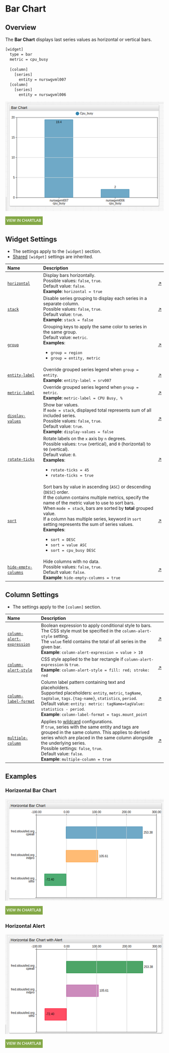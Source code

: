 # Bar Chart

## Overview

The **Bar Chart** displays last series values as horizontal or vertical bars.

```ls
[widget]
  type = bar
  metric = cpu_busy

  [column]
    [series]
      entity = nurswgvml007
  [column]
    [series]
      entity = nurswgvml006
```

![](./images/bar-example-1.png)

[![](../../images/button.png)](https://apps.axibase.com/chartlab/a522217a)

## Widget Settings

* The settings apply to the `[widget]` section.
* [Shared](../shared/README.md#widget-settings) `[widget]` settings are inherited.

Name | Description | &nbsp;
:--|:--|:--
<a name="horizontal"></a>[`horizontal`](#horizontal)| Display bars horizontally.<br>Possible values: `false`, `true`.<br>Default value: `false`.<br>**Example**: `horizontal = true` | [↗](https://apps.axibase.com/chartlab/e0206a41)
<a name="stack"></a> [`stack`](#stack)| Disable series grouping to display each series in a separate column.<br>Possible values: `false`, `true`.<br>Default value: `true`.<br>**Example**: `stack = false` | [↗](https://apps.axibase.com/chartlab/fe3b8818)
<a name="group"></a>[`group`](#group)|Grouping keys to apply the same color to series in the same group.<br>Default value: `metric`.<br>**Examples**:<ul><li>`group = region`<li>`group = entity, metric`</ul>|[↗](https://apps.axibase.com/chartlab/f61bafc0)
<a name="entity-label"></a>[`entity-label`](#entity-label)|Override grouped series legend when `group = entity`.<br>**Example**: `entity-label = srv007`|[↗](https://apps.axibase.com/chartlab/7bee2721)
<a name="metric-label"></a>[`metric-label`](#metric-label)|Override grouped series legend when `group = metric`.<br>**Example**: `metric-label = CPU Busy, %`|[↗](https://apps.axibase.com/chartlab/7136a0aa)
<a name="display-values"></a>[`display-values`](#display-values)|Show bar values.<br>If `mode = stack`, displayed total represents sum of all included series.<br>Possible values: `false`, `true`.<br>Default value: `true`.<br>**Example**: `display-values = false`|[↗](https://apps.axibase.com/chartlab/ab25c897)
<a name="rotate-ticks"></a>[`rotate-ticks`](#rotate-ticks)| Rotate labels on the `x` axis by `n` degrees.<br>Possible values: `true` (vertical), and `0` (horizontal) to `90` (vertical).<br>Default value: `0`.<br>**Examples**:<ul><li>`rotate-ticks = 45`<li>`rotate-ticks = true`</ul>|[↗](https://apps.axibase.com/chartlab/35034c36)
<a name="sort"></a>[`sort`](#sort)| Sort bars by value in ascending (`ASC`) or descending (`DESC`) order.<br>If the column contains multiple metrics, specify the name of the metric value to use to sort bars.<br>When `mode = stack`, bars are sorted by **total** grouped value.<br>If a column has multiple series, keyword in `sort` setting represents the sum of series values.<br>**Examples**:<ul><li>`sort = DESC`<li>`sort = value ASC`<li>`sort = cpu_busy DESC`</ul>|[↗](https://apps.axibase.com/chartlab/ab989019)
<a name="hide-empty-columns"></a>[`hide-empty-columns`](#hide-empty-columns)|Hide columns with no data.<br>Possible values: `false`, `true`.<br>Default value: `false`.<br>**Example**: `hide-empty-columns = true`|[↗](https://apps.axibase.com/chartlab/e4603a5f)

## Column Settings

* The settings apply to the `[column]` section.

Name | Description | &nbsp;
:--|:--|:--
<a name="column-alert-expression"></a>[`column-alert-expression`](#column-alert-expression)| Boolean expression to apply  conditional style to bars.<br>The CSS style must be specified in the `column-alert-style` setting.<br> The `value` field contains the total of all series in the given bar.<br>**Example**: `column-alert-expression = value > 10`|[↗](https://apps.axibase.com/chartlab/c6b766ba)
<a name="column-alert-style"></a>[`column-alert-style`](#column-alert-style)| CSS style applied to the bar rectangle if `column-alert-expression` is `true`.<br>**Example**: `column-alert-style = fill: red; stroke: red`| [↗](https://apps.axibase.com/chartlab/66a259c4)
<a name="column-label-format"></a>[`column-label-format`](#column-label-format) |Column label pattern containing text and placeholders.<br>Supported placeholders: `entity`, `metric`, `tagName`, `tagValue`, `tags.{tag-name}`, `statistics`, `period`.<br>Default value: `entity: metric: tagName=tagValue: statistics - period`.<br>**Example**: `column-label-format = tags.mount_point`|[↗](https://apps.axibase.com/chartlab/006d346a)
<a name="multiple-column"></a>[`multiple-column`](#multiple-column)|Applies to [wildcard](../../syntax/wildcards.md) configurations.<br>If `true`, series with the same entity and tags are grouped in the same column. This applies to derived series which are placed in the same column alongside the underlying series.<br>Possible settings: `false`, `true`.<br>Default value: `false`.<br>**Example**: `multiple-column = true`|[↗](https://apps.axibase.com/chartlab/b1609460)

## Examples

### Horizontal Bar Chart

![](./images/horizontal-1.png)

[![](../../images/button.png)](https://apps.axibase.com/chartlab/75448222)

### Horizontal Alert

![](./images/horizontal-alert-1.png)

[![](../../images/button.png)](https://apps.axibase.com/chartlab/a4b572ef)
